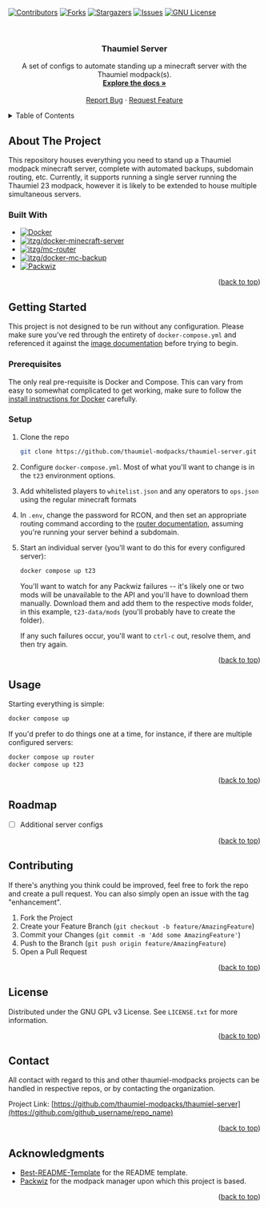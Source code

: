 <!-- Improved compatibility of back to top link: See: https://github.com/othneildrew/Best-README-Template/pull/73 -->

<a name="readme-top"></a>

<!--
*** Thanks for checking out the Best-README-Template. If you have a suggestion
*** that would make this better, please fork the repo and create a pull request
*** or simply open an issue with the tag "enhancement".
*** Don't forget to give the project a star!
*** Thanks again! Now go create something AMAZING! :D
-->

<!-- PROJECT SHIELDS -->
<!--
*** I'm using markdown "reference style" links for readability.
*** Reference links are enclosed in brackets [ ] instead of parentheses ( ).
*** See the bottom of this document for the declaration of the reference variables
*** for contributors-url, forks-url, etc. This is an optional, concise syntax you may use.
*** https://www.markdownguide.org/basic-syntax/#reference-style-links
-->

[![Contributors][contributors-shield]][contributors-url]
[![Forks][forks-shield]][forks-url]
[![Stargazers][stars-shield]][stars-url]
[![Issues][issues-shield]][issues-url]
[![GNU License][license-shield]][license-url]

<br />
<div align="center">

<h3 align="center">Thaumiel Server</h3>

  <p align="center">
    A set of configs to automate standing up a minecraft server with the Thaumiel modpack(s).
    <br />
    <a href="https://github.com/thaumiel-modpacks/thaumiel-server"><strong>Explore the docs »</strong></a>
    <br />
    <br />
    <a href="https://github.com/thaumiel-modpacks/thaumiel-server/issues">Report Bug</a>
    ·
    <a href="https://github.com/thaumiel-modpacks/thaumiel-server/issues">Request Feature</a>
  </p>
</div>

<!-- TABLE OF CONTENTS -->
<details>
  <summary>Table of Contents</summary>

  <!--toc:start-->

- [About The Project](#about-the-project)
  - [Mod Authors](#mod-authors)
  - [Built With](#built-with)
- [Getting Started](#getting-started)
- [Roadmap](#roadmap)
- [Contributing](#contributing)
- [License](#license)
- [Contact](#contact)
- [Acknowledgments](#acknowledgments)
    <!--toc:end-->
  </details>

<!-- ABOUT THE PROJECT -->

## About The Project

This repository houses everything you need to stand up a Thaumiel modpack minecraft server, complete with automated backups, subdomain routing, etc. Currently, it supports running a single server running the Thaumiel 23 modpack, however it is likely to be extended to house multiple simultaneous servers.

### Built With

- [![Docker][Docker]][Docker-url]
- [![itzg/docker-minecraft-server][itzg/docker-minecraft-server]][itzg/docker-minecraft-server-url]
- [![itzg/mc-router][itzg/mc-router]][itzg/mc-router-url]
- [![itzg/docker-mc-backup][itzg/docker-mc-backup]][itzg/docker-mc-backup-url]
- [![Packwiz][Packwiz]][Packwiz-url]

<p align="right">(<a href="#readme-top">back to top</a>)</p>

<!-- GETTING STARTED -->

## Getting Started

This project is not designed to be run without any configuration. Please make sure you've red through the entirety of `docker-compose.yml` and referenced it against the [image documentation](https://docker-minecraft-server.readthedocs.io/en/latest/) before trying to begin.

### Prerequisites

The only real pre-requisite is Docker and Compose. This can vary from easy to somewhat complicated to get working, make sure to follow the [install instructions for Docker](https://docs.docker.com/get-docker/) carefully.

### Setup

1. Clone the repo
   ```sh
   git clone https://github.com/thaumiel-modpacks/thaumiel-server.git
   ```
2. Configure `docker-compose.yml`. Most of what you'll want to change is in the `t23` environment options.
3. Add whitelisted players to `whitelist.json` and any operators to `ops.json` using the regular minecraft formats
4. In `.env`, change the password for RCON, and then set an appropriate routing command according to the [router documentation](https://github.com/itzg/mc-router), assuming you're running your server behind a subdomain.
5. Start an individual server (you'll want to do this for every configured server):
   ```sh
   docker compose up t23
   ```
   You'll want to watch for any Packwiz failures -- it's likely one or two mods will be unavailable to the API and you'll have to download them manually. Download them and add them to the respective mods folder, in this example, `t23-data/mods` (you'll probably have to create the folder).

   If any such failures occur, you'll want to `ctrl-c` out, resolve them, and then try again.

<p align="right">(<a href="#readme-top">back to top</a>)</p>

<!-- USAGE EXAMPLES -->

## Usage

Starting everything is simple:

```sh
docker compose up
```

If you'd prefer to do things one at a time, for instance, if there are multiple configured servers:

```sh
docker compose up router
docker compose up t23
```

<p align="right">(<a href="#readme-top">back to top</a>)</p>

<!-- ROADMAP -->

## Roadmap

- [ ] Additional server configs

<p align="right">(<a href="#readme-top">back to top</a>)</p>

<!-- CONTRIBUTING -->

## Contributing

If there's anything you think could be improved, feel free to fork the repo and create a pull request. You can also simply open an issue with the tag "enhancement".

1. Fork the Project
2. Create your Feature Branch (`git checkout -b feature/AmazingFeature`)
3. Commit your Changes (`git commit -m 'Add some AmazingFeature'`)
4. Push to the Branch (`git push origin feature/AmazingFeature`)
5. Open a Pull Request

<p align="right">(<a href="#readme-top">back to top</a>)</p>

<!-- LICENSE -->

## License

Distributed under the GNU GPL v3 License. See `LICENSE.txt` for more information.

<p align="right">(<a href="#readme-top">back to top</a>)</p>

<!-- CONTACT -->

## Contact

All contact with regard to this and other thaumiel-modpacks projects can be handled in respective repos, or by contacting the organization.

Project Link: [https://github.com/thaumiel-modpacks/thaumiel-server](https://github.com/github_username/repo_name)

<p align="right">(<a href="#readme-top">back to top</a>)</p>

<!-- ACKNOWLEDGMENTS -->

## Acknowledgments

- [Best-README-Template](https://github.com/othneildrew/Best-README-Template) for the README template.
- [Packwiz](https://packwiz.infra.link/) for the modpack manager upon which this project is based.

<p align="right">(<a href="#readme-top">back to top</a>)</p>

<!-- MARKDOWN LINKS & IMAGES -->
<!-- https://www.markdownguide.org/basic-syntax/#reference-style-links -->

[contributors-shield]: https://img.shields.io/github/contributors/thaumiel-modpacks/thaumiel-server.svg?style=for-the-badge
[contributors-url]: https://github.com/thaumiel-modpacks/thaumiel-server/graphs/contributors
[forks-shield]: https://img.shields.io/github/forks/thaumiel-modpacks/thaumiel-server.svg?style=for-the-badge
[forks-url]: https://github.com/thaumiel-modpacks/thaumiel-server/network/members
[stars-shield]: https://img.shields.io/github/stars/thaumiel-modpacks/thaumiel-server.svg?style=for-the-badge
[stars-url]: https://github.com/thaumiel-modpacks/thaumiel-server/stargazers
[issues-shield]: https://img.shields.io/github/issues/thaumiel-modpacks/thaumiel-server.svg?style=for-the-badge
[issues-url]: https://github.com/thaumiel-modpacks/thaumiel-server/issues
[license-shield]: https://img.shields.io/github/license/thaumiel-modpacks/thaumiel-server.svg?style=for-the-badge
[license-url]: https://github.com/thaumiel-modpacks/thaumiel-server/blob/master/LICENSE.txt
[Packwiz-url]: https://packwiz.infra.link/
[Packwiz]: https://img.shields.io/badge/Packwiz-000000?style=for-the-badge&logo=github
[Docker-url]: https://www.docker.com/
[Docker]: https://img.shields.io/badge/Docker-2496ED?style=for-the-badge&logo=docker
[itzg/docker-minecraft-server-url]: https://docker-minecraft-server.readthedocs.io/en/latest/
[itzg/docker-minecraft-server]: https://img.shields.io/badge/itzg/docker--minecraft--server-000000?style=for-the-badge&logo=github
[itzg/mc-router-url]: https://docker-minecraft-server.readthedocs.io/en/latest/
[itzg/mc-router]: https://img.shields.io/badge/itzg/mc--router-000000?style=for-the-badge&logo=github
[itzg/docker-mc-backup-url]: https://github.com/itzg/docker-mc-backup
[itzg/docker-mc-backup]: https://img.shields.io/badge/itzg/docker--mc--backup-000000?style=for-the-badge&logo=github
